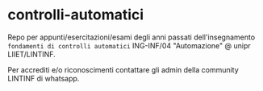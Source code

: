 # controlli-automatici

Repo per appunti/esercitazioni/esami degli anni passati dell'insegnamento `fondamenti di controlli automatici` ING-INF/04 "Automazione" @ unipr LIIET/LINTINF.

Per accrediti e/o riconoscimenti contattare gli admin della community LINTINF di whatsapp.
